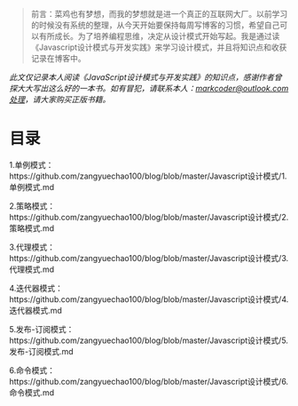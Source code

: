 >前言：菜鸡也有梦想，而我的梦想就是进一个真正的互联网大厂。以前学习的时候没有系统的整理，从今天开始要保持每周写博客的习惯，希望自己可以有所成长。为了培养编程思维，决定从设计模式开始写起。我是通过读《Javascript设计模式与开发实践》来学习设计模式，并且将知识点和收获记录在博客中。


<em>此文仅记录本人阅读《JavaScript设计模式与开发实践》的知识点，感谢作者曾探大大写出这么好的一本书。如有冒犯，请联系本人：markcoder@outlook.com处理，请大家购买正版书籍。</em>

<h1>目录</h1>
<p>1.单例模式：https://github.com/zangyuechao100/blog/blob/master/Javascript设计模式/1.单例模式.md</p>
<p>2.策略模式：https://github.com/zangyuechao100/blog/blob/master/Javascript设计模式/2.策略模式.md</p>
<p>3.代理模式：https://github.com/zangyuechao100/blog/blob/master/Javascript设计模式/3.代理模式.md</p>
<p>4.迭代器模式：https://github.com/zangyuechao100/blog/blob/master/Javascript设计模式/4.迭代器模式.md</p>
<p>5.发布-订阅模式：https://github.com/zangyuechao100/blog/blob/master/Javascript设计模式/5.发布-订阅模式.md</p>
<p>6.命令模式：https://github.com/zangyuechao100/blog/blob/master/Javascript设计模式/6.命令模式.md</p>